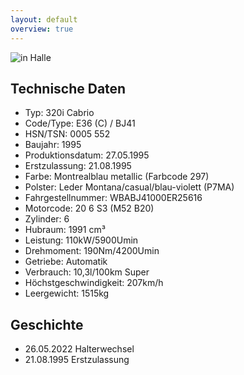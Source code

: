 ```yaml
---
layout: default
overview: true
---
```


![in Halle](pictures/title_image.jpg?raw=true)


## Technische Daten
* Typ: 320i Cabrio
* Code/Type: E36 (C) / BJ41
* HSN/TSN: 0005 552
* Baujahr: 1995
* Produktionsdatum: 27.05.1995
* Erstzulassung: 21.08.1995
* Farbe: Montrealblau metallic (Farbcode 297)
* Polster: Leder Montana/casual/blau-violett (P7MA)
* Fahrgestellnummer: WBABJ41000ER25616
* Motorcode: 20 6 S3 (M52 B20)
* Zylinder: 6
* Hubraum: 1991 cm³
* Leistung: 110kW/5900Umin
* Drehmoment: 190Nm/4200Umin
* Getriebe: Automatik
* Verbrauch: 10,3l/100km Super
* Höchstgeschwindigkeit: 207km/h
* Leergewicht: 1515kg


## Geschichte
* 26.05.2022 Halterwechsel
* 21.08.1995 Erstzulassung
